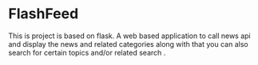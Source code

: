 # FlashFeed
This is project is based on flask. A web based application to call news api and display the news and related categories along with that you can also search for certain topics and/or related search .
